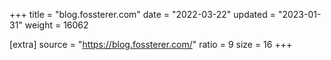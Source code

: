 +++
title = "blog.fossterer.com"
date = "2022-03-22"
updated = "2023-01-31"
weight = 16062

[extra]
source = "https://blog.fossterer.com/"
ratio = 9
size = 16
+++
